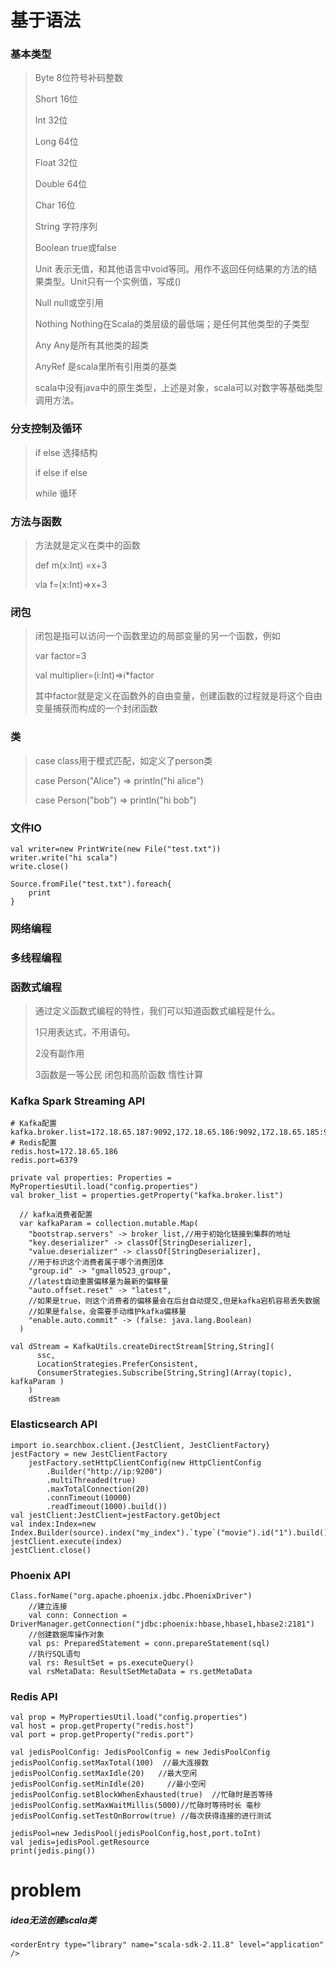 # 基于语法

### 基本类型

>Byte                8位符号补码整数
>
>Short              16位
>
>Int                   32位
>
>Long                64位
>
>Float                 32位
>
>Double              64位
>
>Char                  16位
>
>String                字符序列
>
>Boolean            true或false
>
>Unit                   表示无值，和其他语言中void等同。用作不返回任何结果的方法的结果类型。Unit只有一个实例值，写成()
>
>Null                null或空引用
>
>Nothing          Nothing在Scala的类层级的最低端；是任何其他类型的子类型
>
>Any                   Any是所有其他类的超类
>
>AnyRef             是scala里所有引用类的基类
>
>scala中没有java中的原生类型，上述是对象，scala可以对数字等基础类型调用方法。

### 分支控制及循环

>if else 选择结构
>
>if else if  else
>
>while 循环

### 方法与函数

>方法就是定义在类中的函数
>
>def m(x:Int) =x+3
>
>vla f=(x:Int)=>x+3

### 闭包

>闭包是指可以访问一个函数里边的局部变量的另一个函数，例如
>
>var factor=3
>
>val multiplier=(i:Int)=>i*factor
>
>其中factor就是定义在函数外的自由变量，创建函数的过程就是将这个自由变量捕获而构成的一个封闭函数

### 类

>case class用于模式匹配，如定义了person类
>
>case Person("Alice")  => println("hi alice")
>
>case Person("bob")  => println("hi bob")

### 文件IO

```
val writer=new PrintWrite(new File("test.txt"))
writer.write("hi scala")
write.close()

Source.fromFile("test.txt").foreach{
    print
}
```

### 网络编程

### 多线程编程

### 函数式编程

>通过定义函数式编程的特性，我们可以知道函数式编程是什么。
>
>1只用表达式，不用语句。
>
>2没有副作用
>
>3函数是一等公民    闭包和高阶函数    惰性计算

### Kafka Spark Streaming API

```
# Kafka配置
kafka.broker.list=172.18.65.187:9092,172.18.65.186:9092,172.18.65.185:9092
# Redis配置
redis.host=172.18.65.186
redis.port=6379
```

```
private val properties: Properties = MyPropertiesUtil.load("config.properties")
val broker_list = properties.getProperty("kafka.broker.list")

  // kafka消费者配置
  var kafkaParam = collection.mutable.Map(
    "bootstrap.servers" -> broker_list,//用于初始化链接到集群的地址
    "key.deserializer" -> classOf[StringDeserializer],
    "value.deserializer" -> classOf[StringDeserializer],
    //用于标识这个消费者属于哪个消费团体
    "group.id" -> "gmall0523_group",
    //latest自动重置偏移量为最新的偏移量
    "auto.offset.reset" -> "latest",
    //如果是true，则这个消费者的偏移量会在后台自动提交,但是kafka宕机容易丢失数据
    //如果是false，会需要手动维护kafka偏移量
    "enable.auto.commit" -> (false: java.lang.Boolean)
  )
  
val dStream = KafkaUtils.createDirectStream[String,String](
      ssc,
      LocationStrategies.PreferConsistent,
      ConsumerStrategies.Subscribe[String,String](Array(topic), kafkaParam )
    )
    dStream
```

### Elasticsearch API

```
import io.searchbox.client.{JestClient, JestClientFactory}
jestFactory = new JestClientFactory
    jestFactory.setHttpClientConfig(new HttpClientConfig
        .Builder("http://ip:9200")
        .multiThreaded(true)
        .maxTotalConnection(20)
        .connTimeout(10000)
        .readTimeout(1000).build())
val jestClient:JestClient=jestFactory.getObject
val index:Index=new Index.Builder(source).index("my_index").`type`("movie").id("1").build()
jestClient.execute(index)
jestClient.close()
```

### Phoenix API

```
Class.forName("org.apache.phoenix.jdbc.PhoenixDriver")
    //建立连接
    val conn: Connection = DriverManager.getConnection("jdbc:phoenix:hbase,hbase1,hbase2:2181")
    //创建数据库操作对象
    val ps: PreparedStatement = conn.prepareStatement(sql)
    //执行SQL语句
    val rs: ResultSet = ps.executeQuery()
    val rsMetaData: ResultSetMetaData = rs.getMetaData
```

### Redis API

```
val prop = MyPropertiesUtil.load("config.properties")
val host = prop.getProperty("redis.host")
val port = prop.getProperty("redis.port")

val jedisPoolConfig: JedisPoolConfig = new JedisPoolConfig
jedisPoolConfig.setMaxTotal(100)  //最大连接数
jedisPoolConfig.setMaxIdle(20)   //最大空闲
jedisPoolConfig.setMinIdle(20)     //最小空闲
jedisPoolConfig.setBlockWhenExhausted(true)  //忙碌时是否等待
jedisPoolConfig.setMaxWaitMillis(5000)//忙碌时等待时长 毫秒
jedisPoolConfig.setTestOnBorrow(true) //每次获得连接的进行测试

jedisPool=new JedisPool(jedisPoolConfig,host,port.toInt)
val jedis=jedisPool.getResource
print(jedis.ping())
```



# problem

##### idea无法创建scala类

```
<orderEntry type="library" name="scala-sdk-2.11.8" level="application" />
```

